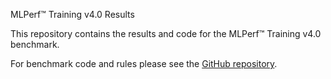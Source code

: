 MLPerf™ Training v4.0 Results

This repository contains the results and code for the MLPerf™ Training v4.0 benchmark. 

For benchmark code and rules please see the [GitHub repository](https://github.com/mlcommons/training).
